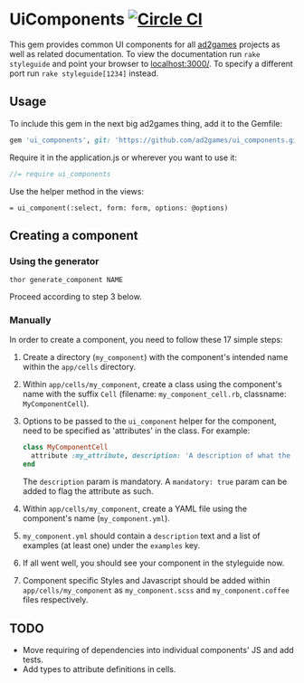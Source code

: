 # UiComponents [![Circle CI](https://circleci.com/gh/ad2games/ui_components.svg?style=svg)](https://circleci.com/gh/ad2games/ui_components)

This gem provides common UI components for all
[ad2games](http://www.ad2games.com/) projects as well as related documentation.
To view the documentation run `rake styleguide` and point your browser to
[localhost:3000/](http://localhost:3000/). To specify a different port
run `rake styleguide[1234]` instead.

## Usage

To include this gem in the next big ad2games thing, add it to the Gemfile:

```ruby
gem 'ui_components', git: 'https://github.com/ad2games/ui_components.git'
```

Require it in the application.js or wherever you want to use it:

```js
//= require ui_components
```

Use the helper method in the views:

```haml
= ui_component(:select, form: form, options: @options)
```

## Creating a component

### Using the generator

```
thor generate_component NAME
```
Proceed according to step 3 below.

### Manually

In order to create a component, you need to follow these 17 simple steps:

1. Create a directory (`my_component`) with the component's intended name
   within the `app/cells` directory.
2. Within `app/cells/my_component`, create a class using the component's
   name with the suffix `Cell` (filename: `my_component_cell.rb`, classname:
   `MyComponentCell`).
3. Options to be passed to the `ui_component` helper for the component,
   need to be specified as 'attributes' in the class. For example:

   ```ruby
   class MyComponentCell
     attribute :my_attribute, description: 'A description of what the attribute is for.'
   end
   ```

   The `description` param is mandatory. A `mandatory: true` param can be
   added to flag the attribute as such.
3. Within `app/cells/my_component`, create a YAML file using the component's
   name (`my_component.yml`).
4. `my_component.yml` should contain a `description` text and a list
   of examples (at least one) under the `examples` key.
5. If all went well, you should see your component in the styleguide
   now.
6. Component specific Styles and Javascript should be added within
   `app/cells/my_component` as
   `my_component.scss` and `my_component.coffee` files respectively.


## TODO

* Move requiring of dependencies into individual components' JS and add
  tests.
* Add types to attribute definitions in cells.
